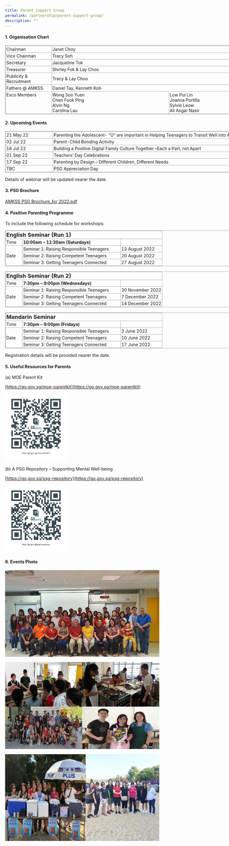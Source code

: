 ```yaml
---
title: Parent Support Group
permalink: /partnership/parent-support-group/
description: ""
---
```

#### 1\. Organisation Chart

<table class="ive_eobj_center iveo_table ives_tab_simple3" style="margin: auto; outline: 0px; padding: 0px; border-collapse: collapse; clear: both; border: 1px solid rgb(170, 170, 170); width: 920px;"><tbody style="margin: 0px; outline: 0px; padding: 0px;"><tr style="margin: 0px; outline: 0px; padding: 0px;"><td style="margin: 0px; outline: 0px; padding: 2px; text-align: left; border: 1px solid rgb(170, 170, 170); width: 150px;">Chairman</td><td colspan="2" style="margin: 0px; outline: 0px; padding: 2px; text-align: left; border: 1px solid rgb(170, 170, 170);">Janet Choy</td></tr><tr style="margin: 0px; outline: 0px; padding: 0px;"><td style="margin: 0px; outline: 0px; padding: 2px; text-align: left; border: 1px solid rgb(170, 170, 170);">Vice Chairman</td><td colspan="2" style="margin: 0px; outline: 0px; padding: 2px; text-align: left; border: 1px solid rgb(170, 170, 170);">Tracy Soh</td></tr><tr style="margin: 0px; outline: 0px; padding: 0px;"><td style="margin: 0px; outline: 0px; padding: 2px; text-align: left; border: 1px solid rgb(170, 170, 170);">Secretary</td><td colspan="2" style="margin: 0px; outline: 0px; padding: 2px; text-align: left; border: 1px solid rgb(170, 170, 170);">Jacqueline Tok</td></tr><tr style="margin: 0px; outline: 0px; padding: 0px;"><td style="margin: 0px; outline: 0px; padding: 2px; text-align: left; border: 1px solid rgb(170, 170, 170);">Treasurer</td><td colspan="2" style="margin: 0px; outline: 0px; padding: 2px; text-align: left; border: 1px solid rgb(170, 170, 170);">Shirley Fok &amp; Lay Choo</td></tr><tr style="margin: 0px; outline: 0px; padding: 0px;"><td style="margin: 0px; outline: 0px; padding: 2px; text-align: left; border: 1px solid rgb(170, 170, 170);">Publicity &amp; Recruitment</td><td colspan="2" style="margin: 0px; outline: 0px; padding: 2px; text-align: left; border: 1px solid rgb(170, 170, 170);">Tracy &amp; Lay Choo</td></tr><tr style="margin: 0px; outline: 0px; padding: 0px;"><td style="margin: 0px; outline: 0px; padding: 2px; text-align: left; border: 1px solid rgb(170, 170, 170);">Fathers @ AMKSS</td><td colspan="2" style="margin: 0px; outline: 0px; padding: 2px; text-align: left; border: 1px solid rgb(170, 170, 170);">Daniel Tay, Kenneth Koh</td></tr><tr style="margin: 0px; outline: 0px; padding: 0px;"><td valign="top" style="margin: 0px; outline: 0px; padding: 2px; text-align: left; border: 1px solid rgb(170, 170, 170); width: 150px;">Exco Members</td><td style="margin: 0px; outline: 0px; padding: 2px; text-align: left; border: 1px solid rgb(170, 170, 170); width: 400px;">Wong Soo Yuen<br style="margin: 0px; outline: 0px; padding: 0px;">Chen Fook Ping<br style="margin: 0px; outline: 0px; padding: 0px;">Alvin Ng<br style="margin: 0px; outline: 0px; padding: 0px;">Carolina Lau</td><td style="margin: 0px; outline: 0px; padding: 2px; text-align: left; border: 1px solid rgb(170, 170, 170); width: 400px;">Low Pui Lin<br style="margin: 0px; outline: 0px; padding: 0px;">Joanna Portilla<br style="margin: 0px; outline: 0px; padding: 0px;">Sylvie Leow<br style="margin: 0px; outline: 0px; padding: 0px;">Ali Asgar Nasir</td></tr></tbody></table>

#### 2\. Upcoming Events

<table class="iveo_table ives_tab_simple3 ive_eobj_center" style="margin: auto; outline: 0px; padding: 0px; border-collapse: collapse; clear: both; border: 1px solid rgb(170, 170, 170); width: 920px;"><tbody style="margin: 0px; outline: 0px; padding: 0px;"><tr style="margin: 0px; outline: 0px; padding: 0px;"><td width="150px" style="margin: 0px; outline: 0px; padding: 2px; text-align: left; border: 1px solid rgb(170, 170, 170);">21 May 22<br style="margin: 0px; outline: 0px; padding: 0px;"></td><td style="margin: 0px; outline: 0px; padding: 2px; text-align: left; border: 1px solid rgb(170, 170, 170);">Parenting the Adolescent- “U” are important in Helping Teenagers to Transit Well into Adulthood Webinar<br style="margin: 0px; outline: 0px; padding: 0px;"></td></tr><tr style="margin: 0px; outline: 0px; padding: 0px;"><td width="150px" style="margin: 0px; outline: 0px; padding: 2px; text-align: left; border: 1px solid rgb(170, 170, 170);">02 Jul 22<br style="margin: 0px; outline: 0px; padding: 0px;"></td><td style="margin: 0px; outline: 0px; padding: 2px; text-align: left; border: 1px solid rgb(170, 170, 170);">Parent-Child Bonding Activity<br style="margin: 0px; outline: 0px; padding: 0px;"></td></tr><tr style="margin: 0px; outline: 0px; padding: 0px;"><td width="150px" style="margin: 0px; outline: 0px; padding: 2px; text-align: left; border: 1px solid rgb(170, 170, 170);">16 Jul 22<br style="margin: 0px; outline: 0px; padding: 0px;"></td><td style="margin: 0px; outline: 0px; padding: 2px; text-align: left; border: 1px solid rgb(170, 170, 170);">Building a Positive Digital Family Culture Together –Each a Part, not Apart<br style="margin: 0px; outline: 0px; padding: 0px;"></td></tr><tr style="margin: 0px; outline: 0px; padding: 0px;"><td width="150px" style="margin: 0px; outline: 0px; padding: 2px; text-align: left; border: 1px solid rgb(170, 170, 170);">01 Sep 22<br style="margin: 0px; outline: 0px; padding: 0px;"></td><td style="margin: 0px; outline: 0px; padding: 2px; text-align: left; border: 1px solid rgb(170, 170, 170);">Teachers’ Day Celebrations<br style="margin: 0px; outline: 0px; padding: 0px;"></td></tr><tr style="margin: 0px; outline: 0px; padding: 0px;"><td width="150px" style="margin: 0px; outline: 0px; padding: 2px; text-align: left; border: 1px solid rgb(170, 170, 170);">17 Sep 22<br style="margin: 0px; outline: 0px; padding: 0px;"></td><td style="margin: 0px; outline: 0px; padding: 2px; text-align: left; border: 1px solid rgb(170, 170, 170);">Parenting by Design – Different Children, Different Needs<br style="margin: 0px; outline: 0px; padding: 0px;"></td></tr><tr style="margin: 0px; outline: 0px; padding: 0px;"><td width="150px" style="margin: 0px; outline: 0px; padding: 2px; text-align: left; border: 1px solid rgb(170, 170, 170);">TBC<br style="margin: 0px; outline: 0px; padding: 0px;"></td><td style="margin: 0px; outline: 0px; padding: 2px; text-align: left; border: 1px solid rgb(170, 170, 170);">PSG Appreciation Day<br style="margin: 0px; outline: 0px; padding: 0px;"></td></tr></tbody></table>

  
Details of webinar will be updated nearer the date.

#### 3\. PSG Brochure

[AMKSS PSG Brochure_for 2022.pdf](/files/AMKSS%20PSG%20Brochure_for%202022.pdf)

#### 4\. Positive Parenting Programme

To include the following schedule for workshops:  
  

<table class="iveo_table ives_tab_simple3 ive_eobj_center" style="margin: auto; outline: 0px; padding: 0px; border-collapse: collapse; clear: both; border: 1px solid rgb(170, 170, 170); width: 920px;"><tbody style="margin: 0px; outline: 0px; padding: 0px;"><tr style="margin: 0px; outline: 0px; padding: 0px;"><td colspan="3" width="498" style="margin: 0px; outline: 0px; padding: 2px; text-align: left; border: 1px solid rgb(170, 170, 170);"><strong style="margin: 0px; outline: 0px; padding: 0px;"><font size="4" style="margin: 0px; outline: 0px; padding: 0px;">English Seminar (Run 1)</font></strong><br style="margin: 0px; outline: 0px; padding: 0px;"></td></tr><tr style="margin: 0px; outline: 0px; padding: 0px;"><td width="50" style="margin: 0px; outline: 0px; padding: 2px; text-align: left; border: 1px solid rgb(170, 170, 170);">Time<br style="margin: 0px; outline: 0px; padding: 0px;"></td><td width="316" style="margin: 0px; outline: 0px; padding: 2px; text-align: left; border: 1px solid rgb(170, 170, 170);"><strong style="margin: 0px; outline: 0px; padding: 0px;">10:00am – 11:30am (Saturdays)</strong><br style="margin: 0px; outline: 0px; padding: 0px;"></td><td width="131" style="margin: 0px; outline: 0px; padding: 2px; text-align: left; border: 1px solid rgb(170, 170, 170);"><br style="margin: 0px; outline: 0px; padding: 0px;"></td></tr><tr style="margin: 0px; outline: 0px; padding: 0px;"><td rowspan="3" width="50" style="margin: 0px; outline: 0px; padding: 2px; text-align: left; border: 1px solid rgb(170, 170, 170);">Date<br style="margin: 0px; outline: 0px; padding: 0px;"></td><td width="316" style="margin: 0px; outline: 0px; padding: 2px; text-align: left; border: 1px solid rgb(170, 170, 170);">Seminar 1: Raising Responsible Teenagers<br style="margin: 0px; outline: 0px; padding: 0px;"></td><td width="131" style="margin: 0px; outline: 0px; padding: 2px; text-align: left; border: 1px solid rgb(170, 170, 170);">13 August 2022<br style="margin: 0px; outline: 0px; padding: 0px;"></td></tr><tr style="margin: 0px; outline: 0px; padding: 0px;"><td width="316" style="margin: 0px; outline: 0px; padding: 2px; text-align: left; border: 1px solid rgb(170, 170, 170);">Seminar 2: Raising Competent Teenagers<br style="margin: 0px; outline: 0px; padding: 0px;"></td><td width="131" style="margin: 0px; outline: 0px; padding: 2px; text-align: left; border: 1px solid rgb(170, 170, 170);">20 August 2022<br style="margin: 0px; outline: 0px; padding: 0px;"></td></tr><tr style="margin: 0px; outline: 0px; padding: 0px;"><td width="316" style="margin: 0px; outline: 0px; padding: 2px; text-align: left; border: 1px solid rgb(170, 170, 170);">Seminar 3: Getting Teenagers Connected<br style="margin: 0px; outline: 0px; padding: 0px;"></td><td width="131" style="margin: 0px; outline: 0px; padding: 2px; text-align: left; border: 1px solid rgb(170, 170, 170);">27 August 2022<br style="margin: 0px; outline: 0px; padding: 0px;"></td></tr></tbody></table><br>

  

<table class="iveo_table ives_tab_simple3" style="margin: 0px; outline: 0px; padding: 0px; border-collapse: collapse; border: 1px solid rgb(170, 170, 170); width: 920px;"><tbody style="margin: 0px; outline: 0px; padding: 0px;"><tr style="margin: 0px; outline: 0px; padding: 0px;"><td colspan="3" width="498" style="margin: 0px; outline: 0px; padding: 2px; text-align: left; border: 1px solid rgb(170, 170, 170);"><strong style="margin: 0px; outline: 0px; padding: 0px;"><font size="4" style="margin: 0px; outline: 0px; padding: 0px;">English Seminar (Run 2)</font></strong><br style="margin: 0px; outline: 0px; padding: 0px;"></td></tr><tr style="margin: 0px; outline: 0px; padding: 0px;"><td width="50" style="margin: 0px; outline: 0px; padding: 2px; text-align: left; border: 1px solid rgb(170, 170, 170);">Time<br style="margin: 0px; outline: 0px; padding: 0px;"></td><td width="316" style="margin: 0px; outline: 0px; padding: 2px; text-align: left; border: 1px solid rgb(170, 170, 170);"><strong style="margin: 0px; outline: 0px; padding: 0px;">7:30pm – 9:00pm (Wednesdays)</strong><br style="margin: 0px; outline: 0px; padding: 0px;"></td><td width="131" style="margin: 0px; outline: 0px; padding: 2px; text-align: left; border: 1px solid rgb(170, 170, 170);"><br style="margin: 0px; outline: 0px; padding: 0px;"></td></tr><tr style="margin: 0px; outline: 0px; padding: 0px;"><td rowspan="3" width="50" style="margin: 0px; outline: 0px; padding: 2px; text-align: left; border: 1px solid rgb(170, 170, 170);">Date<br style="margin: 0px; outline: 0px; padding: 0px;"></td><td width="316" style="margin: 0px; outline: 0px; padding: 2px; text-align: left; border: 1px solid rgb(170, 170, 170);">Seminar 1: Raising Responsible Teenagers<br style="margin: 0px; outline: 0px; padding: 0px;"></td><td width="131" style="margin: 0px; outline: 0px; padding: 2px; text-align: left; border: 1px solid rgb(170, 170, 170);">30 November 2022<br style="margin: 0px; outline: 0px; padding: 0px;"></td></tr><tr style="margin: 0px; outline: 0px; padding: 0px;"><td width="316" style="margin: 0px; outline: 0px; padding: 2px; text-align: left; border: 1px solid rgb(170, 170, 170);">Seminar 2: Raising Competent Teenagers<br style="margin: 0px; outline: 0px; padding: 0px;"></td><td width="131" style="margin: 0px; outline: 0px; padding: 2px; text-align: left; border: 1px solid rgb(170, 170, 170);">7 December 2022<br style="margin: 0px; outline: 0px; padding: 0px;"></td></tr><tr style="margin: 0px; outline: 0px; padding: 0px;"><td width="316" style="margin: 0px; outline: 0px; padding: 2px; text-align: left; border: 1px solid rgb(170, 170, 170);">Seminar 3: Getting Teenagers Connected<br style="margin: 0px; outline: 0px; padding: 0px;"></td><td width="131" style="margin: 0px; outline: 0px; padding: 2px; text-align: left; border: 1px solid rgb(170, 170, 170);">14 December 2022<br style="margin: 0px; outline: 0px; padding: 0px;"></td></tr></tbody></table><br>

  

<table class="iveo_table ives_tab_simple3" style="margin: 0px; outline: 0px; padding: 0px; border-collapse: collapse; border: 1px solid rgb(170, 170, 170); width: 920px;"><tbody style="margin: 0px; outline: 0px; padding: 0px;"><tr style="margin: 0px; outline: 0px; padding: 0px;"><td colspan="3" width="498" style="margin: 0px; outline: 0px; padding: 2px; text-align: left; border: 1px solid rgb(170, 170, 170);"><strong style="margin: 0px; outline: 0px; padding: 0px;"><font size="4" style="margin: 0px; outline: 0px; padding: 0px;">Mandarin Seminar</font></strong><br style="margin: 0px; outline: 0px; padding: 0px;"></td></tr><tr style="margin: 0px; outline: 0px; padding: 0px;"><td width="50" style="margin: 0px; outline: 0px; padding: 2px; text-align: left; border: 1px solid rgb(170, 170, 170);">Time<br style="margin: 0px; outline: 0px; padding: 0px;"></td><td width="316" style="margin: 0px; outline: 0px; padding: 2px; text-align: left; border: 1px solid rgb(170, 170, 170);"><strong style="margin: 0px; outline: 0px; padding: 0px;">7:30pm – 9:00pm (Fridays)</strong><br style="margin: 0px; outline: 0px; padding: 0px;"></td><td width="131" style="margin: 0px; outline: 0px; padding: 2px; text-align: left; border: 1px solid rgb(170, 170, 170);"><br style="margin: 0px; outline: 0px; padding: 0px;"></td></tr><tr style="margin: 0px; outline: 0px; padding: 0px;"><td rowspan="3" width="50" style="margin: 0px; outline: 0px; padding: 2px; text-align: left; border: 1px solid rgb(170, 170, 170);">Date<br style="margin: 0px; outline: 0px; padding: 0px;"></td><td width="316" style="margin: 0px; outline: 0px; padding: 2px; text-align: left; border: 1px solid rgb(170, 170, 170);">Seminar 1: Raising Responsible Teenagers<br style="margin: 0px; outline: 0px; padding: 0px;"></td><td width="131" style="margin: 0px; outline: 0px; padding: 2px; text-align: left; border: 1px solid rgb(170, 170, 170);">3 June 2022<br style="margin: 0px; outline: 0px; padding: 0px;"></td></tr><tr style="margin: 0px; outline: 0px; padding: 0px;"><td width="316" style="margin: 0px; outline: 0px; padding: 2px; text-align: left; border: 1px solid rgb(170, 170, 170);">Seminar 2: Raising Competent Teenagers<br style="margin: 0px; outline: 0px; padding: 0px;"></td><td width="131" style="margin: 0px; outline: 0px; padding: 2px; text-align: left; border: 1px solid rgb(170, 170, 170);">10 June 2022<br style="margin: 0px; outline: 0px; padding: 0px;"></td></tr><tr style="margin: 0px; outline: 0px; padding: 0px;"><td width="316" style="margin: 0px; outline: 0px; padding: 2px; text-align: left; border: 1px solid rgb(170, 170, 170);">Seminar 3: Getting Teenagers Connected<br style="margin: 0px; outline: 0px; padding: 0px;"></td><td width="131" style="margin: 0px; outline: 0px; padding: 2px; text-align: left; border: 1px solid rgb(170, 170, 170);">17 June 2022<br style="margin: 0px; outline: 0px; padding: 0px;"></td></tr></tbody></table>

  
Registration details will be provided nearer the date.

#### 5\. Useful Resources for Parents

(a) MOE Parent Kit

[https://go.gov.sg/moe-parentkit](https://go.gov.sg/moe-parentkit)


<html>
<body>
<p><a href="/files/journeying-through-challenging-times-together.pdf">
<img src="/images/MOE%20Parent%20Kit.png"  style="width:40%">
</a></p>
</body>
</html>


(b) A PSG Repository – Supporting Mental Well-being

[https://go.gov.sg/psg-repository](https://go.gov.sg/psg-repository)

<html>
<body>
<p><a href="https://sites.google.com/moe.edu.sg/psg-mental-wellbeing-support/home">
<img src="/images/A%20PSG%20Repository.png"  style="width:40%">
</a></p>
</body>
</html>

#### 6\. Events Photo

![CNY Lohei](/images/CNY%20Lohei%204.jpg)

![PSG GP2](/images/PSG%20GP2.jpg)

![PSG GP1](/images/PSG%20Gp1.jpg)